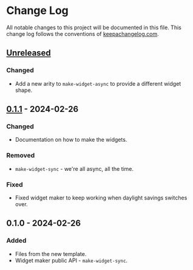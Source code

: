 # Change Log
All notable changes to this project will be documented in this file. This change log follows the conventions of [keepachangelog.com](http://keepachangelog.com/).

## [Unreleased]
### Changed
- Add a new arity to `make-widget-async` to provide a different widget shape.

## [0.1.1] - 2024-02-26
### Changed
- Documentation on how to make the widgets.

### Removed
- `make-widget-sync` - we're all async, all the time.

### Fixed
- Fixed widget maker to keep working when daylight savings switches over.

## 0.1.0 - 2024-02-26
### Added
- Files from the new template.
- Widget maker public API - `make-widget-sync`.

[Unreleased]: https://sourcehost.site/your-name/exercise_16/compare/0.1.1...HEAD
[0.1.1]: https://sourcehost.site/your-name/exercise_16/compare/0.1.0...0.1.1
